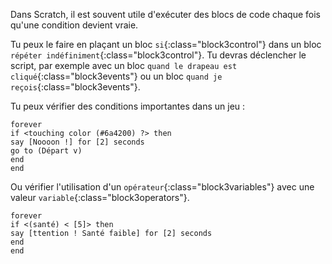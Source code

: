 Dans Scratch, il est souvent utile d'exécuter des blocs de code chaque fois qu'une condition devient vraie.

Tu peux le faire en plaçant un bloc `si`{:class="block3control"} dans un bloc `répéter indéfiniment`{:class="block3control"}. Tu devras déclencher le script, par exemple avec un bloc `quand le drapeau est cliqué`{:class="block3events"} ou un bloc `quand je reçois`{:class="block3events"}.

Tu peux vérifier des conditions importantes dans un jeu :

```blocks3
forever
if <touching color (#6a4200) ?> then
say [Noooon !] for [2] seconds
go to (Départ v)
end
end
```

Ou vérifier l'utilisation d'un `opérateur`{:class="block3variables"} avec une valeur `variable`{:class="block3operators"}.

```blocks3
forever
if <(santé) < [5]> then
say [ttention ! Santé faible] for [2] seconds
end
end
```

